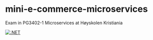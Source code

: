 # mini-e-commerce-microservices
Exam in PG3402-1 Microservices at Høyskolen Kristiania


[![.NET](https://github.com/sebastiannordby/mini-e-commerce-microservices/actions/workflows/dotnet.yml/badge.svg)](https://github.com/sebastiannordby/mini-e-commerce-microservices/actions/workflows/dotnet.yml)
